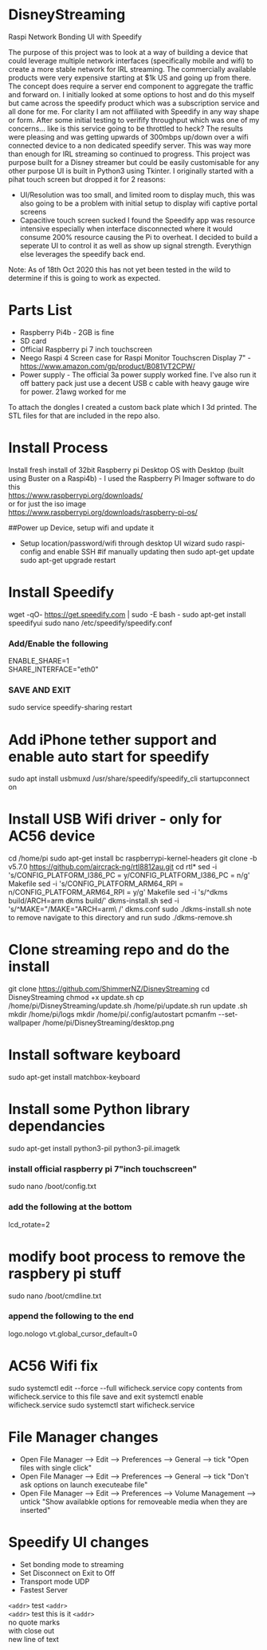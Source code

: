 # DisneyStreaming
 Raspi Network Bonding UI with Speedify
 
 The purpose of this project was to look at a way of building a device that could leverage multiple network interfaces (specifically mobile and wifi) to create a more stable network
 for IRL streaming. The commercially available products were very expensive starting at $1k US and going up from there. The concept does require a server end component to aggregate the
 traffic and forward on. I initially looked at some options to host and do this myself but came across the speedify product which was a subscription service and all done for me. 
 For clarity I am not affiliated with Speedify in any way shape or form. After some initial testing to verifify throughput which was one of my concerns... like is this service going
 to be throttled to heck? The results were pleasing and was getting upwards of 300mbps up/down over a wifi connected device to a non dedicated speedify server. 
 This was way more than enough for IRL streaming so continued to progress. This project was purpose built for a Disney streamer but could be easily customisable for any other purpose
 UI is built in Python3 using Tkinter. I originally started with a pihat touch screen but dropped it for 2 reasons:
 * UI/Resolution was too small, and limited room to display much, this was also going to be a problem with initial setup to display wifi captive portal screens
 * Capacitive touch screen sucked
 I found the Speedify app was resource intensive especially when interface disconnected where it would consume 200% resource causing the Pi to overheat.
 I decided to build a seperate UI to control it as well as show up signal strength. Everythign else leverages the speedify back end.

 Note: As of 18th Oct 2020 this has not yet been tested in the wild to determine if this is going to work as expected.

 Parts List
 ===========
 * Raspberry Pi4b - 2GB is fine
 * SD card
 * Official Raspberry pi 7 inch touchscreen
 * Neego Raspi 4 Screen case for Raspi Monitor Touchscren Display 7" - https://www.amazon.com/gp/product/B081VT2CPW/
 * Power supply - The official 3a power supply worked fine. I've also run it off battery pack just use a decent USB c cable with heavy gauge wire for power. 21awg worked for me

 To attach the dongles I created a custom back plate which I 3d printed. The STL files for that are included in the repo also.


Install Process
================
Install fresh install of 32bit Raspberry pi Desktop OS with Desktop (built using Buster on a Raspi4b) - I used the Raspberry Pi Imager software to do this  
https://www.raspberrypi.org/downloads/  
or for just the iso image  
https://www.raspberrypi.org/downloads/raspberry-pi-os/  

##Power up Device, setup wifi and update it
 * Setup location/password/wifi through desktop UI wizard
 sudo raspi-config and enable SSH
 #if manually updating then
 sudo apt-get update
 sudo apt-get upgrade
 restart


# Install Speedify  
 wget -qO- https://get.speedify.com | sudo -E bash -
 sudo apt-get install speedifyui
 sudo nano /etc/speedify/speedify.conf
 
 ### Add/Enable the following
 ENABLE_SHARE=1  
 SHARE_INTERFACE="eth0"  

 ### SAVE AND EXIT  
 sudo service speedify-sharing restart

# Add iPhone tether support and enable auto start for speedify 
 sudo apt install usbmuxd
 /usr/share/speedify/speedify_cli startupconnect on

# Install USB Wifi driver - only for AC56 device  
 cd /home/pi
 sudo apt-get install bc raspberrypi-kernel-headers
 git clone -b v5.7.0 https://github.com/aircrack-ng/rtl8812au.git
 cd rtl*
 sed -i 's/CONFIG_PLATFORM_I386_PC = y/CONFIG_PLATFORM_I386_PC = n/g' Makefile
 sed -i 's/CONFIG_PLATFORM_ARM64_RPI = n/CONFIG_PLATFORM_ARM64_RPI = y/g' Makefile
 sed -i 's/^dkms build/ARCH=arm dkms build/' dkms-install.sh
 sed -i 's/^MAKE="/MAKE="ARCH=arm\ /' dkms.conf
 sudo ./dkms-install.sh
 note to remove navigate to this directory and run sudo ./dkms-remove.sh

# Clone streaming repo and do the install  
 git clone https://github.com/ShimmerNZ/DisneyStreaming
 cd DisneyStreaming
 chmod +x update.sh
 cp /home/pi/DisneyStreaming/update.sh /home/pi/update.sh
 run update .sh
 mkdir /home/pi/logs
 mkdir /home/pi/.config/autostart
 pcmanfm --set-wallpaper /home/pi/DisneyStreaming/desktop.png

# Install software keyboard  
 sudo apt-get install matchbox-keyboard
 
# Install some Python library dependancies  
 sudo apt-get install python3-pil python3-pil.imagetk
 
### install official raspberry pi 7"inch touchscreen"  
sudo nano /boot/config.txt
### add the following at the bottom  
lcd_rotate=2

# modify boot process to remove the raspbery pi stuff                                                                                
 sudo nano /boot/cmdline.txt
 ### append the following to the end  
 logo.nologo vt.global_cursor_default=0


# AC56 Wifi fix  
 sudo systemctl edit --force --full wificheck.service
 copy contents from wificheck.service to this file save and exit
 systemctl enable wificheck.service
 sudo systemctl start wificheck.service

# File Manager changes 
* Open File Manager --> Edit --> Preferences --> General  --> tick "Open files with single click"  
* Open File Manager --> Edit --> Preferences --> General  --> tick "Don't ask options on launch executeabe file"  
* Open File Manager --> Edit --> Preferences --> Volume Management  --> untick "Show availabkle options for removeable media when they are inserted"  

# Speedify UI changes
* Set bonding mode to streaming  
* Set Disconnect on Exit to Off  
* Transport mode UDP  
* Fastest Server  

`<addr>` test `<addr>`  
`<addr>` test this is it `<addr>`  
<addr> no quote marks <addr>  
<addr> with close out </addr>  
new line of text